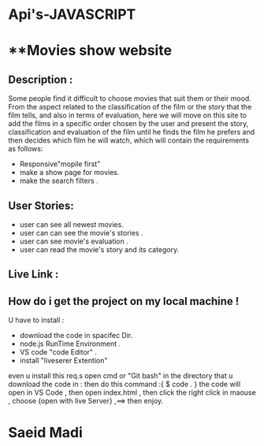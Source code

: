 # Api's-JAVASCRIPT

# **Movies show website

## Description :
Some people find it difficult to choose movies that suit them or their mood.
From the aspect related to the classification of the film or the story that the film tells, and also in terms of evaluation, here we will move on this site to add the films in a specific order chosen by the user and present the story, classification and evaluation of the film until he finds the film he prefers and then decides which film he will watch, which will contain the requirements as follows:
- Responsive"mopile first"
- make a show page for movies.
- make the search filters .


## User Stories:
  - user can see all newest movies.
  - user can can see the movie's stories .
  - user can see movie's evaluation  .
  - user can read the movie's story and its category.	

## Live Link : 

## How do i get the project on my local machine !
  U have to install :
  - download the code in spacifec Dir.
  - node.js RunTime Environment .
  - VS code "code Editor" .
  - install "liveserer Extention"
  
even u install this req.s open cmd or "Git bash" in the directory that u download the code in :
then do this command  :{  $ code .  }
the code will open in VS Code , then open index.html , 
then click the right click in maouse , 
choose {open with live Server} ,==> then enjoy.

# Saeid Madi